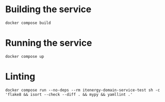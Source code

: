# Building the service

    docker compose build

# Running the service

    docker compose up

# Linting

    docker compose run --no-deps --rm itenergy-domain-service-test sh -c 'flake8 && isort --check --diff . && mypy && yamllint .'
